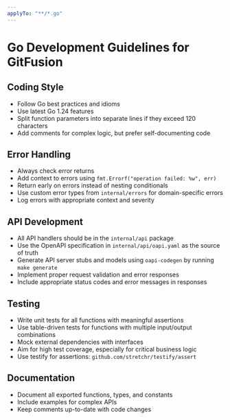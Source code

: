 ```yaml
---
applyTo: "**/*.go"
---
```

# Go Development Guidelines for GitFusion

## Coding Style
- Follow Go best practices and idioms
- Use latest Go 1.24 features
- Split function parameters into separate lines if they exceed 120 characters
- Add comments for complex logic, but prefer self-documenting code

## Error Handling
- Always check error returns
- Add context to errors using `fmt.Errorf("operation failed: %w", err)`
- Return early on errors instead of nesting conditionals
- Use custom error types from `internal/errors` for domain-specific errors
- Log errors with appropriate context and severity

## API Development
- All API handlers should be in the `internal/api` package
- Use the OpenAPI specification in `internal/api/oapi.yaml` as the source of truth
- Generate API server stubs and models using `oapi-codegen` by running `make generate`
- Implement proper request validation and error responses
- Include appropriate status codes and error messages in responses

## Testing
- Write unit tests for all functions with meaningful assertions
- Use table-driven tests for functions with multiple input/output combinations
- Mock external dependencies with interfaces
- Aim for high test coverage, especially for critical business logic
- Use testify for assertions: `github.com/stretchr/testify/assert`

## Documentation
- Document all exported functions, types, and constants
- Include examples for complex APIs
- Keep comments up-to-date with code changes
